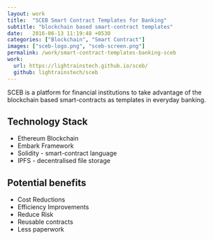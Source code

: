 ```yaml
---
layout: work
title:  "SCEB Smart Contract Templates for Banking"
subtitle: "blockchain based smart-contract templates"
date:   2016-06-13 11:19:48 +0530
categories: ["Blockchain", "Smart Contract"]
images: ["sceb-logo.png", "sceb-screen.png"]
permalink: /work/smart-contract-templates-banking-sceb
work:
  url: https://lightrainstech.github.io/sceb/
  github: lightrainstech/sceb
---
```


SCEB is a platform for financial institutions to take advantage of the blockchain based smart-contracts as templates in everyday banking.


## Technology Stack
* Ethereum Blockchain
* Embark Framework
* Solidity - smart-contract language
* IPFS - decentralised file storage

## Potential benefits
* Cost Reductions
* Efficiency Improvements
* Reduce Risk
* Reusable contracts
* Less paperwork

<div class="ui embed" data-source="youtube" data-id="GRJsL74urwI"></div>
